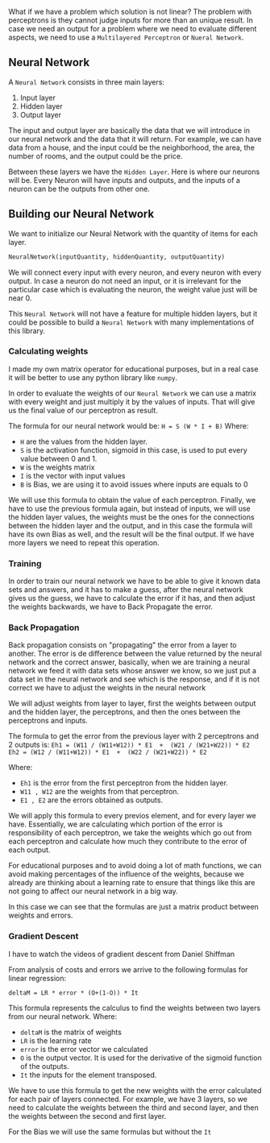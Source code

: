 What if we have a problem which solution is not linear?
The problem with perceptrons is they cannot judge inputs for more than an unique result.
In case we need an output for a problem where we need to evaluate different aspects, we need to use a `Multilayered Perceptron` or `Nueral Network`.

## Neural Network

A `Neural Network` consists in three main layers:
1. Input layer
2. Hidden layer
3. Output layer

The input and output layer are basically the data that we will introduce in our neural network and the data that it will return.
For example, we can have data from a house, and the input could be the neighborhood, the area, the number of rooms, and the output
could be the price.

Between these layers we have the `Hidden Layer`.
Here is where our neurons will be.
Every Neuron will have inputs and outputs, and the inputs of a neuron can be the outputs from other one.

## Building our Neural Network

We want to initialize our Neural Network with the quantity of items for each layer.
```python
NeuralNetwork(inputQuantity, hiddenQuantity, outputQuantity)
```

We will connect every input with every neuron, and every neuron with every output.
In case a neuron do not need an input, or it is irrelevant for the particular case which is evaluating the neuron, the weight value just will be near 0.

This `Neural Network` will not have a feature for multiple hidden layers, but it could be possible to build a `Neural Network` with many implementations
of this library.

### Calculating weights
I made my own matrix operator for educational purposes, but in a real case it will be better to use any python library like `numpy`.

In order to evaluate the weights of our `Neural Network` we can use a matrix with every weight and just multiply it by the values of inputs.
That will give us the final value of our perceptron as result.

The formula for our neural network would be:
`H = S (W * I + B)`
Where:
- `H` are the values from the hidden layer.
- `S` is the activation function, sigmoid in this case, is used to put every value between 0 and 1.
- `W` is the weights matrix
- `I` is the vector with input values
- `B` is Bias, we are using it to avoid issues where inputs are equals to 0

We will use this formula to obtain the value of each perceptron.
Finally, we have to use the previous formula again, but instead of inputs, we will use the hidden layer values,
the weights must be the ones for the connections between the hidden layer and the output,
and in this case the formula will have its own Bias as well, and the result will be the final output.
If we have more layers we need to repeat this operation.

### Training
In order to train our neural network we have to be able to give it known data sets and answers, and it has to make a guess,
after the neural network gives us the guess, we have to calculate the error if it has, and then adjust the weights backwards,
we have to Back Propagate the error.

### Back Propagation
Back propagation consists on "propagating" the error from a layer to another.
The error is de difference between the value returned by the neural network and the correct answer,
basically, when we are training a neural network we feed it with data sets whose answer we know,
so we just put a data set in the neural network and see which is the response, and if it is not correct we have
to adjust the weights in the neural network

We will adjust weights from layer to layer, first the weights between output and the hidden layer, the perceptrons,
and then the ones between the perceptrons and inputs.

The formula to get the error from the previous layer with 2 perceptrons and 2 outputs is:
`Eh1 = (W11 / (W11+W12)) * E1  +  (W21 / (W21+W22)) * E2`
`Eh2 = (W12 / (W11+W12)) * E1  +  (W22 / (W21+W22)) * E2`

Where:
- `Eh1` is the error from the first perceptron from the hidden layer.
- `W11 , W12` are the weights from that perceptron.
- `E1 , E2` are the errors obtained as outputs.

We will apply this formula to every previos element, and for every layer we have.
Essentially, we are calculating which portion of the error is responsibility of each perceptron,
we take the weights which go out from each perceptron and calculate how much they contribute to the error of each output.

For educational purposes and to avoid doing a lot of math functions, we can avoid making percentages of the influence of the weights,
because we already are thinking about a learning rate to ensure that things like this are not going to affect our neural network in a big way.

In this case we can see that the formulas are just a matrix product between weights and errors.

### Gradient Descent
I have to watch the videos of gradient descent from Daniel Shiffman

From analysis of costs and errors we arrive to the following formulas for linear regression:
```
deltaM = LR * error * (O+(1-O)) * It
```
This formula represents the calculus to find the weights between two layers from our neural network.
Where:
- `deltaM` is the matrix of weights
- `LR` is the learning rate
- `error` is the error vector we calculated
- `O` is the output vector. It is used for the derivative of the sigmoid function of the outputs.
- `It` the inputs for the element transposed.

We have to use this formula to get the new weights with the error calculated for each pair of layers connected.
For example, we have 3 layers, so we need to calculate the weights between the third and second layer,
and then the weights between the second and first layer.

For the Bias we will use the same formulas but without the `It`

